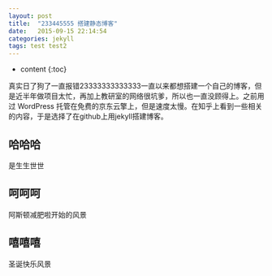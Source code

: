 ```yaml
---
layout: post
title:  "233445555 搭建静态博客"
date:   2015-09-15 22:14:54
categories: jekyll
tags: test test2
---
```


* content
{:toc}


真实日了狗了一直报错23333333333333一直以来都想搭建一个自己的博客，但是近半年做项目太忙，再加上教研室的网络很坑爹，所以也一直没顾得上。之前用过 WordPress 托管在免费的京东云擎上，但是速度太慢。在知乎上看到一些相关的内容，于是选择了在github上用jekyll搭建博客。

## 哈哈哈

是生生世世

## 呵呵呵
阿斯顿减肥啦开始的风景

## 嘻嘻嘻
圣诞快乐风景







